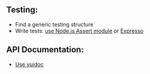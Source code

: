 ## Testing:

- Find a generic testing structure
- Write tests: [use Node.js Assert module](http://nodejs.org/api/assert.html) or [Expresso](https://github.com/visionmedia/expresso)

## API Documentation:

- [Use yuidoc](http://yui.github.io/yuidoc/)
